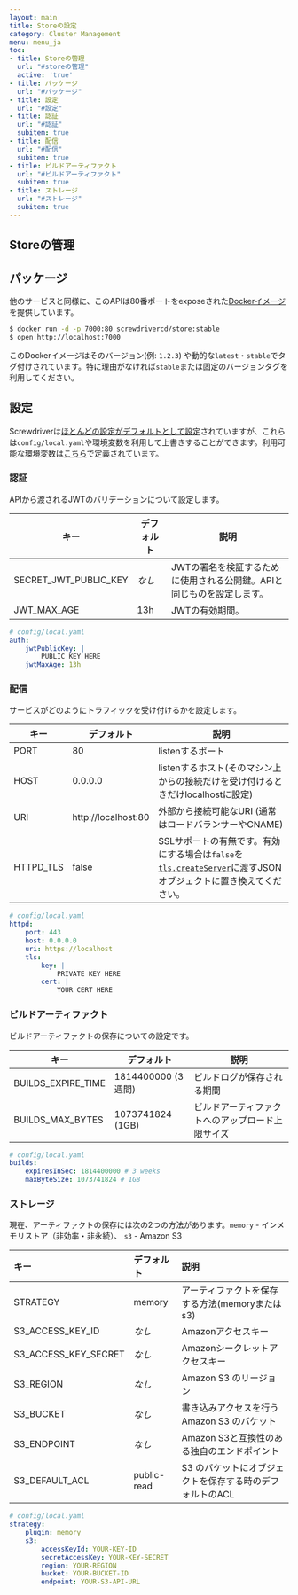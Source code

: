 ```yaml
---
layout: main
title: Storeの設定
category: Cluster Management
menu: menu_ja
toc:
- title: Storeの管理
  url: "#storeの管理"
  active: 'true'
- title: パッケージ
  url: "#パッケージ"
- title: 設定
  url: "#設定"
- title: 認証
  url: "#認証"
  subitem: true
- title: 配信
  url: "#配信"
  subitem: true
- title: ビルドアーティファクト
  url: "#ビルドアーティファクト"
  subitem: true
- title: ストレージ
  url: "#ストレージ"
  subitem: true
---
```


## Storeの管理

## パッケージ

他のサービスと同様に、このAPIは80番ポートをexposeされた[Dockerイメージ](https://hub.docker.com/r/screwdrivercd/store/)を提供しています。

```bash
$ docker run -d -p 7000:80 screwdrivercd/store:stable
$ open http://localhost:7000
```

このDockerイメージはそのバージョン(例: `1.2.3`) や動的な`latest`・`stable`でタグ付けされています。特に理由がなければ`stable`または固定のバージョンタグを利用してください。

## 設定

Screwdriverは[ほとんどの設定がデフォルトとして設定](https://github.com/screwdriver-cd/store/blob/master/config/default.yaml)されていますが、これらは`config/local.yaml`や環境変数を利用して上書きすることができます。利用可能な環境変数は[こちら](https://github.com/screwdriver-cd/store/blob/master/config/custom-environment-variables.yaml)で定義されています。

### 認証

APIから渡されるJWTのバリデーションについて設定します。

キー | デフォルト | 説明
--- | --- | ---
SECRET_JWT_PUBLIC_KEY | *なし* | JWTの署名を検証するために使用される公開鍵。APIと同じものを設定します。
JWT_MAX_AGE | 13h | JWTの有効期間。

```yaml
# config/local.yaml
auth:
    jwtPublicKey: |
        PUBLIC KEY HERE
    jwtMaxAge: 13h
```

### 配信

サービスがどのようにトラフィックを受け付けるかを設定します。

キー | デフォルト | 説明
--- | --- | ---
PORT | 80 | listenするポート
HOST | 0.0.0.0 | listenするホスト(そのマシン上からの接続だけを受け付けるときだけlocalhostに設定)
URI | http://localhost:80 | 外部から接続可能なURI (通常はロードバランサーやCNAME)
HTTPD_TLS | false | SSLサポートの有無です。有効にする場合は`false`を[`tls.createServer`](https://nodejs.org/api/tls.html#tls_tls_createserver_options_secureconnectionlistener)に渡すJSONオブジェクトに置き換えてください。

```yaml
# config/local.yaml
httpd:
    port: 443
    host: 0.0.0.0
    uri: https://localhost
    tls:
        key: |
            PRIVATE KEY HERE
        cert: |
            YOUR CERT HERE
```

### ビルドアーティファクト

ビルドアーティファクトの保存についての設定です。

キー | デフォルト | 説明
--- | --- | ---
BUILDS_EXPIRE_TIME | 1814400000 (3週間) | ビルドログが保存される期間
BUILDS_MAX_BYTES | 1073741824 (1GB) | ビルドアーティファクトへのアップロード上限サイズ

```yaml
# config/local.yaml
builds:
    expiresInSec: 1814400000 # 3 weeks
    maxByteSize: 1073741824 # 1GB
```

### ストレージ

現在、アーティファクトの保存には次の2つの方法があります。`memory` - インメモリストア（非効率・非永続）、 `s3` - Amazon S3

| キー                 | デフォルト  | 説明                                                     |
|:---------------------|:------------|:---------------------------------------------------------|
| STRATEGY             | memory      | アーティファクトを保存する方法(memoryまたはs3)           |
| S3_ACCESS_KEY_ID     | *なし*      | Amazonアクセスキー                                       |
| S3_ACCESS_KEY_SECRET | *なし*      | Amazonシークレットアクセスキー                           |
| S3_REGION            | *なし*      | Amazon S3 のリージョン                                   |
| S3_BUCKET            | *なし*      | 書き込みアクセスを行うAmazon S3 のバケット               |
| S3_ENDPOINT          | *なし*      | Amazon S3と互換性のある独自のエンドポイント              |
| S3_DEFAULT_ACL       | public-read | S3 のバケットにオブジェクトを保存する時のデフォルトのACL |

```yaml
# config/local.yaml
strategy:
    plugin: memory
    s3:
        accessKeyId: YOUR-KEY-ID
        secretAccessKey: YOUR-KEY-SECRET
        region: YOUR-REGION
        bucket: YOUR-BUCKET-ID
        endpoint: YOUR-S3-API-URL
```

